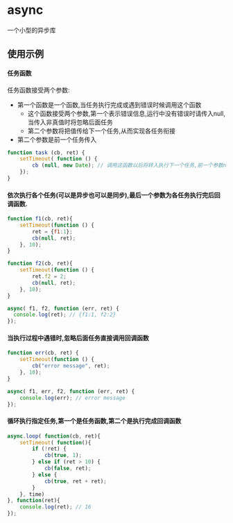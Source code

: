 async
=====

一个小型的异步库

## 使用示例
#### 任务函数
任务函数接受两个参数:
- 第一个函数是一个函数,当任务执行完成或遇到错误时候调用这个函数
	- 这个函数接受两个参数,第一个表示错误信息,运行中没有错误时请传入null,当传入非真值时将忽略后面任务
	- 第二个参数将把值传给下一个任务,从而实现各任务衔接
- 第二个参数是前一个任务传入

```js
function task (cb, ret) {
    setTimeout( function () {
        cb (null, new Date); // 调用这函数以后将转入执行下一个任务,前一个参数null表示没遇到错误
    });
}
```

#### 依次执行各个任务(可以是异步也可以是同步),最后一个参数为各任务执行完后回调函数. 

```js
function f1(cb, ret){
	setTimeout(function () {
		ret = {f1:1};
		cb(null, ret);
	}, 10);
}

function f2(cb, ret){
	setTimeout(function () {
		ret.f2 = 2;
		cb(null, ret);
	}, 10);
}

async( f1, f2, function (err, ret) {
  console.log(ret); // {f1:1, f2:2}
});
```

#### 当执行过程中遇错时,忽略后面任务直接调用回调函数

```js
function err(cb, ret) {
	setTimeout(function () {
		cb("error message", ret);
	}, 10);
}

async( f1, err, f2, function (err, ret) {
	console.log(err); // error message
});
```

#### 循环执行指定任务,第一个是任务函数,第二个是执行完成回调函数

```js
async.loop( function(cb, ret){
	setTimeout( function(){
		if (!ret) {
			cb(true, 1);
		} else if (ret > 10) {
			cb(false, ret);
		} else {
			cb(true, ret + ret);
		}
	}, time)
}, function(ret){
	console.log(ret); // 16
});
```
